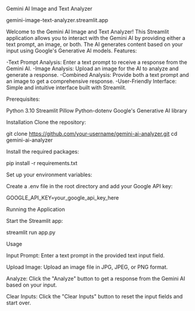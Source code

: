 Gemini AI Image and Text Analyzer

gemini-image-text-analyzer.streamlit.app

Welcome to the Gemini AI Image and Text Analyzer! This Streamlit application allows you to interact with the Gemini AI by providing either a text prompt, an image, or both. The AI generates content based on your input using Google's Generative AI models.
Features:

-Text Prompt Analysis: Enter a text prompt to receive a response from the Gemini AI.
-Image Analysis: Upload an image for the AI to analyze and generate a response.
-Combined Analysis: Provide both a text prompt and an image to get a comprehensive response.
-User-Friendly Interface: Simple and intuitive interface built with Streamlit.

Prerequisites:

Python 3.10
Streamlit
Pillow
Python-dotenv
Google's Generative AI library

Installation
Clone the repository:

git clone https://github.com/your-username/gemini-ai-analyzer.git
cd gemini-ai-analyzer

Install the required packages:

pip install -r requirements.txt

Set up your environment variables:

Create a .env file in the root directory and add your Google API key:

GOOGLE_API_KEY=your_google_api_key_here

Running the Application

Start the Streamlit app:

streamlit run app.py

Usage

Input Prompt:
    Enter a text prompt in the provided text input field.

Upload Image:
    Upload an image file in JPG, JPEG, or PNG format.

Analyze:
    Click the "Analyze" button to get a response from the Gemini AI based on your input.

Clear Inputs:
    Click the "Clear Inputs" button to reset the input fields and start over.
